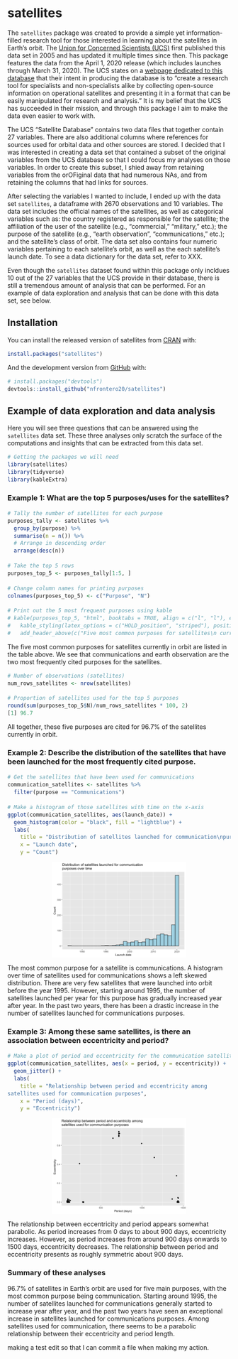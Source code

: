 
# satellites

<!-- badges: start -->
<!-- badges: end -->

The `satellites` package was created to provide a simple yet
information-filled research tool for those interested in learning about
the satellites in Earth’s orbit. The [Union for Concerned Scientists
(UCS)](https://www.ucsusa.org/) first published this data set in 2005
and has updated it multiple times since then. This package features the
data from the April 1, 2020 release (which includes launches through
March 31, 2020). The UCS states on a [webpage dedicated to this
database](https://www.ucsusa.org/resources/satellite-database) that
their intent in producing the database is to “create a research tool for
specialists and non-specialists alike by collecting open-source
information on operational satellites and presenting it in a format that
can be easily manipulated for research and analysis.” It is my belief
that the UCS has succeeded in their mission, and through this package I
aim to make the data even easier to work with.

The UCS “Satellite Database” contains two data files that together
contain 27 variables. There are also additional columns where references
for sources used for orbital data and other sources are stored. I
decided that I was interested in creating a data set that contained a
subset of the original variables from the UCS database so that I could
focus my analyses on those variables. In order to create this subset, I
shied away from retaining variables from the orOFiginal data that had
numerous NAs, and from retaining the columns that had links for sources.

After selecting the variables I wanted to include, I ended up with the
data set `satellites`, a dataframe with 2670 observations and 10
variables. The data set includes the official names of the satellites,
as well as categorical variables such as: the country registered as
responsible for the satellite; the affiliation of the user of the
satellite (e.g., “commercial,” “military,” etc.); the purpose of the
satellite (e.g., “earth observation”, “communications,” etc.); and the
satellite’s class of orbit. The data set also contains four numeric
variables pertaining to each satellite’s orbit, as well as the each
satellite’s launch date. To see a data dictionary for the data set,
refer to XXX.

Even though the `satellites` dataset found within this package only
incldues 10 out of the 27 variables that the UCS provide in their
database, there is still a tremendous amount of analysis that can be
performed. For an example of data exploration and analysis that can be
done with this data set, see below.

## Installation

You can install the released version of satellites from
[CRAN](https://CRAN.R-project.org) with:

``` r
install.packages("satellites")
```

And the development version from [GitHub](https://github.com/) with:

``` r
# install.packages("devtools")
devtools::install_github("nfrontero20/satellites")
```

## Example of data exploration and data analysis

Here you will see three questions that can be answered using the
`satellites` data set. These three analyses only scratch the surface of
the computations and insights that can be extracted from this data set.

``` r
# Getting the packages we will need
library(satellites)
library(tidyverse)
library(kableExtra)
```

### Example 1: What are the top 5 purposes/uses for the satellites?

``` r
# Tally the number of satellites for each purpose
purposes_tally <- satellites %>% 
  group_by(purpose) %>% 
  summarise(n = n()) %>% 
  # Arrange in descending order
  arrange(desc(n)) 

# Take the top 5 rows
purposes_top_5 <- purposes_tally[1:5, ]

# Change column names for printing purposes
colnames(purposes_top_5) <- c("Purpose", "N")

# Print out the 5 most frequent purposes using kable
# kable(purposes_top_5, "html", booktabs = TRUE, align = c("l", "l"), escape = FALSE) %>%
#   kable_styling(latex_options = c("HOLD_position", "striped"), position="center") %>%
#   add_header_above(c("Five most common purposes for satellites\n currently in orbit" = 2))
```

The five most common purposes for satellites currently in orbit are
listed in the table above. We see that communications and earth
observation are the two most frequently cited purposes for the
satellites.

``` r
# Number of observations (satellites)
num_rows_satellites <- nrow(satellites)

# Proportion of satellites used for the top 5 purposes
round(sum(purposes_top_5$N)/num_rows_satellites * 100, 2)
[1] 96.7
```

All together, these five purposes are cited for 96.7% of the satellites
currently in orbit.

### Example 2: Describe the distribution of the satellites that have been launched for the most frequently cited purpose.

``` r
# Get the satellites that have been used for communications
communication_satellites <- satellites %>% 
  filter(purpose == "Communications")

# Make a histogram of those satellites with time on the x-axis
ggplot(communication_satellites, aes(launch_date)) + 
  geom_histogram(color = "black", fill = "lightblue") + 
  labs(
    title = "Distribution of satellites launched for communication\npurposes over time",
    x = "Launch date",
    y = "Count")
```

<img src="man/figures/README-unnamed-chunk-5-1.png" width="60%" style="display: block; margin: auto;" />

The most common purpose for a satellite is communications. A histogram
over time of satellites used for communications shows a left skewed
distribution. There are very few satellites that were launched into
orbit before the year 1995. However, starting around 1995, the number of
satellites launched per year for this purpose has gradually increased
year after year. In the past two years, there has been a drastic
increase in the number of satellites launched for communications
purposes.

### Example 3: Among these same satellites, is there an association between eccentricity and period?

``` r
# Make a plot of period and eccentricity for the communication satellites
ggplot(communication_satellites, aes(x = period, y = eccentricity)) + 
  geom_jitter() + 
  labs(
    title = "Relationship between period and eccentricity among
satellites used for communication purposes",
    x = "Period (days)",
    y = "Eccentricity")
```

<img src="man/figures/README-unnamed-chunk-6-1.png" width="60%" style="display: block; margin: auto;" />

The relationship between eccentricity and period appears somewhat
parabolic. As period increases from 0 days to about 900 days,
eccentricity increases. However, as period increases from around 900
days onwards to 1500 days, eccentricity decreases. The relationship
between period and eccentricity presents as roughly symmetric about 900
days.

### Summary of these analyses

96.7% of satellites in Earth’s orbit are used for five main purposes,
with the most common purpose being communication. Starting around 1995,
the number of satellites launched for communications generally started
to increase year after year, and the past two years have seen an
exceptional increase in satellites launched for communications purposes.
Among satellites used for communication, there seems to be a parabolic
relationship between their eccentricity and period length.

making a test edit so that I can commit a file when making my action.
